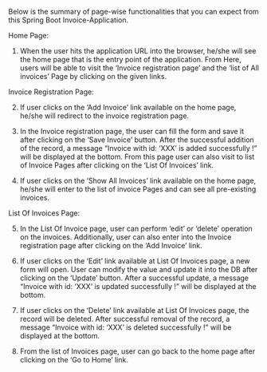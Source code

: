 Below is the summary of page-wise functionalities that you can expect from this Spring Boot Invoice-Application.

Home Page:
1) When the user hits the application URL into the browser, he/she will see the home page that is the entry point of the application. From Here, users will be able to visit the ‘Invoice registration page’ and the ‘list of All invoices’ Page by clicking on the given links.

Invoice Registration Page:

2) If user clicks on the ‘Add Invoice’ link available on the home page, he/she will redirect to the invoice registration page.

3) In the Invoice registration page, the user can fill the form and save it after clicking on the ‘Save Invoice’ button. After the successful addition of the record, a message “Invoice with id: ‘XXX’ is added successfully !” will be displayed at the bottom. From this page user can also visit to list of Invoice Pages after clicking on the ‘List Of Invoices’ link.

4) If user clicks on the ‘Show All Invoices’ link available on the home page, he/she will enter to the list of invoice Pages and can see all pre-existing invoices.

List Of Invoices Page:

5) In the List Of Invoice page, user can perform ‘edit’ or ‘delete’ operation on the invoices. Additionally, user can also enter into the Invoice registration page after clicking on the ‘Add Invoice’ link.

6) If user clicks on the ‘Edit’ link available at List Of Invoices page, a new form will open. User can modify the value and update it into the DB after clicking on the ‘Update’ button. After a successful update, a message “Invoice with id: ‘XXX’ is updated successfully !” will be displayed at the bottom.
   
7) If user clicks on the ‘Delete’ link available at List Of Invoices page, the record will be deleted. After successful removal of the record, a message “Invoice with id: ‘XXX’ is deleted successfully !” will be displayed at the bottom.

8) From the list of Invoices page, user can go back to the home page after clicking on the ‘Go to Home’ link.
